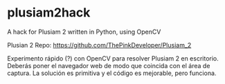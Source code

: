 # plusiam2hack
A hack for Plusiam 2 written in Python, using OpenCV

Plusian 2 Repo: https://github.com/ThePinkDeveloper/Plusiam_2

Experimento rápido (?) con OpenCV para resolver Plusiam 2 en escritorio. 
Deberás poner el navegador web de modo que coincida con el área de captura.
La solución es primitiva y el código es mejorable, pero funciona.


